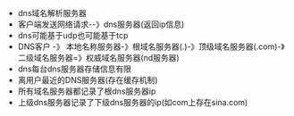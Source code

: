 - dns域名解析服务器
- 客户端发送网络请求--》dns服务器(返回ip信息)
- dns可能基于udp也可能基于tcp
- DNS客户 -》 本地名称服务器-》根域名服务器(.)-》顶级域名服务器(.com)-》二级域名服务器=》权威域名服务器(nd服务器)
- dns每台dns服务器存储信息有限
- 离用户最近的DNS服务器(存在缓存机制)
- 所有域名服务器都记录了根dns服务器ip
- 上级dns服务器记录了下级dns服务器的ip(如com上存在sina.com)